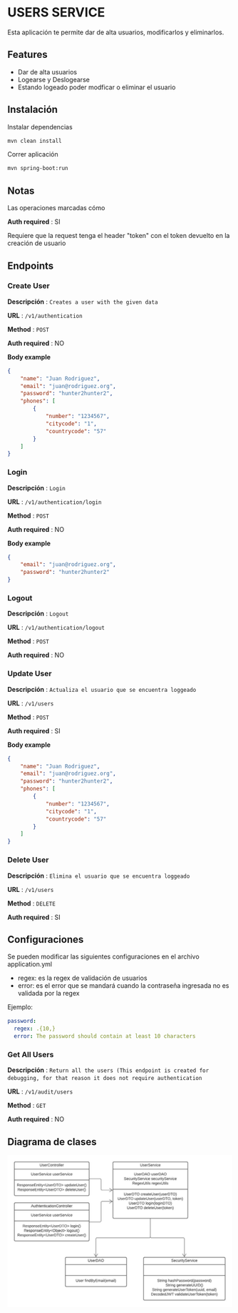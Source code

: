 # USERS SERVICE


Esta aplicación te permite dar de alta usuarios, modificarlos y eliminarlos.


## Features

- Dar de alta usuarios
- Logearse y Deslogearse
- Estando logeado poder modficar o eliminar el usuario

## Instalación


Instalar dependencias

```sh
mvn clean install
```

Correr aplicación

```sh
mvn spring-boot:run
```

## Notas

Las operaciones marcadas cómo

**Auth required** : SI

Requiere que la request tenga el header "token" con el token devuelto en la creación de usuario


## Endpoints

### Create User

**Descripción** : `Creates a user with the given data`

**URL** : `/v1/authentication`

**Method** : `POST`

**Auth required** : NO

**Body example**

```json
{
    "name": "Juan Rodriguez",
    "email": "juan@rodriguez.org",
    "password": "hunter2hunter2",
    "phones": [
        {
            "number": "1234567",
            "citycode": "1",
            "countrycode": "57"
        }
    ]
}
```

### Login

**Descripción** : `Login`

**URL** : `/v1/authentication/login`

**Method** : `POST`

**Auth required** : NO

**Body example**

```json
{
    "email": "juan@rodriguez.org",
    "password": "hunter2hunter2"
}
```

### Logout

**Descripción** : `Logout`

**URL** : `/v1/authentication/logout`

**Method** : `POST`

**Auth required** : NO

### Update User

**Descripción** : `Actualiza el usuario que se encuentra loggeado`

**URL** : `/v1/users`

**Method** : `POST`

**Auth required** : SI

**Body example**

```json
{
    "name": "Juan Rodriguez",
    "email": "juan@rodriguez.org",
    "password": "hunter2hunter2",
    "phones": [
        {
            "number": "1234567",
            "citycode": "1",
            "countrycode": "57"
        }
    ]
}
```

### Delete User

**Descripción** : `Elimina el usuario que se encuentra loggeado`

**URL** : `/v1/users`

**Method** : `DELETE`

**Auth required** : SI

## Configuraciones

Se pueden modificar las siguientes configuraciones en el archivo application.yml

- regex: es la regex de validación de usuarios
- error: es el error que se mandará cuando la contraseña ingresada no es validada por la regex

Ejemplo:
```yaml
password:
  regex: .{10,}
  error: The password should contain at least 10 characters
```
### Get All Users

**Descripción** : `Return all the users (This endpoint is created for debugging, for that reason it does not require authentication`

**URL** : `/v1/audit/users`

**Method** : `GET`

**Auth required** : NO

## Diagrama de clases
![](docs/user-service-uml.jpeg)
